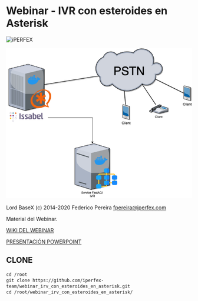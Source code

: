 # Webinar - IVR con esteroides en Asterisk

![iPERFEX](https://www.iperfex.com/wp-content/uploads/2019/01/iPerfex_logo_naranja-e1546949425459.png)


![webinar](https://raw.githubusercontent.com/iperfex-team/webinar_irv_con_esteroides_en_asterisk/main/webinar_ivr_con_esteroides_en_asterisk.png)


Lord BaseX (c) 2014-2020
 Federico Pereira <fpereira@iperfex.com>

Material del Webinar.

[WIKI DEL WEBINAR](https://github.com/iperfex-team/webinar_irv_con_esteroides_en_asterisk/wiki)

[PRESENTACIÓN POWERPOINT](https://github.com/iperfex-team/webinar_irv_con_esteroides_en_asterisk/raw/main/IVR_CON_ESTEROIDES_EN_ASTERISK-14-01-2021.pptx)

## CLONE
```
cd /root
git clone https://github.com/iperfex-team/webinar_irv_con_esteroides_en_asterisk.git
cd /root/webinar_irv_con_esteroides_en_asterisk/
```
